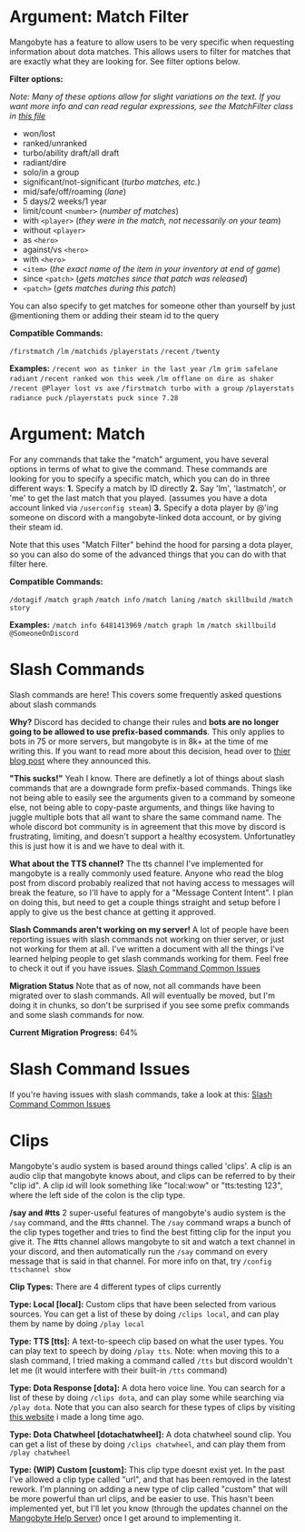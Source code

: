 <!-- Note that this file is consumed and used by the /docs command. Each h1 heading here is a separate docs command entry -->
<!-- Note that parts of this file are auto-generated, which is why theres some html comment placeholders below -->
# Argument: Match Filter

Mangobyte has a feature to allow users to be very specific when requesting information about dota matches. This allows users to filter for matches that are exactly what they are looking for. See filter options below.

__Filter options:__

*Note: Many of these options allow for slight variations on the text. If you want more info and can read regular expressions, see the MatchFilter class in [this file](https://github.com/mdiller/MangoByte/blob/master/cogs/utils/commandargs.py)*

- won/lost
- ranked/unranked
- turbo/ability draft/all draft
- radiant/dire
- solo/in a group
- significant/not-significant (*turbo matches, etc.*)
- mid/safe/off/roaming (*lane*)
- 5 days/2 weeks/1 year
- limit/count `<number>` (*number of matches*)
- with `<player>` (*they were in the match, not necessarily on your team*)
- without `<player>`
- as `<hero>`
- against/vs `<hero>`
- with `<hero>`
- `<item>` (*the exact name of the item in your inventory at end of game*)
- since `<patch>` (*gets matches since that patch was released*)
- `<patch>` (*gets matches during this patch*)

You can also specify to get matches for someone other than yourself by just @mentioning them or adding their steam id to the query

__Compatible Commands:__
<!-- MATCH_FILTER_COMMANDS_START -->
`/firstmatch`
`/lm`
`/matchids`
`/playerstats`
`/recent`
`/twenty`
<!-- MATCH_FILTER_COMMANDS_END -->

__Examples:__
`/recent won as tinker in the last year`
`/lm grim safelane radiant`
`/recent ranked won this week`
`/lm offlane on dire as shaker`
`/recent @Player lost vs axe`
`/firstmatch turbo with a group`
`/playerstats radiance puck`
`/playerstats puck since 7.28`

# Argument: Match

For any commands that take the "match" argument, you have several options in terms of what to give the command. These commands are looking for you to specify a specific match, which you can do in three different ways:
**1.** Specify a match by ID directly
**2.** Say 'lm', 'lastmatch', or 'me' to get the last match that you played. (assumes you have a dota account linked via `/userconfig steam`)
**3.** Specify a dota player by @'ing someone on discord with a mangobyte-linked dota account, or by giving their steam id.

Note that this uses "Match Filter" behind the hood for parsing a dota player, so you can also do some of the advanced things that you can do with that filter here.

__Compatible Commands:__
<!-- MATCH_ARGUMENT_COMMANDS_START -->
`/dotagif`
`/match graph`
`/match info`
`/match laning`
`/match skillbuild`
`/match story`
<!-- MATCH_ARGUMENT_COMMANDS_END -->

__Examples:__
`/match info 6481413969`
`/match graph lm`
`/match skillbuild @SomeoneOnDiscord`

# Slash Commands

Slash commands are here! This covers some frequently asked questions about slash commands

__Why?__
Discord has decided to change their rules and **bots are no longer going to be allowed to use prefix-based commands**. This only applies to bots in 75 or more servers, but mangobyte is in 8k+ at the time of me writing this. If you want to read more about this decision, head over to [thier blog post](https://support-dev.discord.com/hc/en-us/articles/4404772028055) where they announced this.

__"This sucks!"__
Yeah I know. There are definetly a lot of things about slash commands that are a downgrade form prefix-based commands. Things like not being able to easily see the arguments given to a command by someone else, not being able to copy-paste arguments, and things like having to juggle multiple bots that all want to share the same command name. The whole discord bot community is in agreement that this move by discord is frustrating, limiting, and doesn't support a healthy ecosystem. Unfortunatley this is just how it is and we have to deal with it.

__What about the TTS channel?__
The tts channel I've implemented for mangobyte is a really commonly used feature. Anyone who read the blog post from discord probably realized that not having access to messages will break the feature, so I'll have to apply for a "Message Content Intent". I plan on doing this, but need to get a couple things straight and setup before I apply to give us the best chance at getting it approved.

__Slash Commands aren't working on my server!__
A lot of people have been reporting issues with slash commands not working on thier server, or just not working for them at all. I've written a document with all the things I've learned helping people to get slash commands working for them. Feel free to check it out if you have issues.
[Slash Command Common Issues](https://github.com/mdiller/MangoByte/blob/master/docs/slash_command_common_issues.md)

__Migration Status__
Note that as of now, not all commands have been migrated over to slash commands. All will eventually be moved, but I'm doing it in chunks, so don't be surprised if you see some prefix commands and some slash commands for now.

**Current Migration Progress:** <!-- SLASH_PROGRESS_PERCENT_START -->64%<!-- SLASH_PROGRESS_PERCENT_END -->

# Slash Command Issues

If you're having issues with slash commands, take a look at this:
[Slash Command Common Issues](https://github.com/mdiller/MangoByte/blob/master/docs/slash_command_common_issues.md)

# Clips

Mangobyte's audio system is based around things called 'clips'. A clip is an audio clip that mangobyte knows about, and clips can be referred to by their "clip id". A clip id will look something like "local:wow" or "tts:testing 123", where the left side of the colon is the clip type.

__/say and #tts__
2 super-useful features of mangobyte's audio system is the `/say` command, and the #tts channel. The `/say` command wraps a bunch of the clip types together and tries to find the best fitting clip for the input you give it. The #tts channel allows mangobyte to sit and watch a text channel in your discord, and then automatically run the `/say` command on every message that is said in that channel. For more info on that, try `/config ttschannel show`

**__Clip Types__:**
There are 4 different types of clips currently

__Type: Local [local]:__
Custom clips that have been selected from various sources. You can get a list of these by doing `/clips local`, and can play them by name by doing `/play local`

__Type: TTS [tts]:__
A text-to-speech clip based on what the user types. You can play text to speech by doing `/play tts`. Note: when moving this to a slash command, I tried making a command called `/tts` but discord wouldn't let me (it would interfere with their built-in `/tts` command)

__Type: Dota Response [dota]:__
A dota hero voice line. You can search for a list of these by doing `/clips dota`, and can play some while searching via `/play dota`. Note that you can also search for these types of clips by visiting [this website](http://dotabase.dillerm.io/responses) i made a long time ago.

__Type: Dota Chatwheel [dotachatwheel]:__
A dota chatwheel sound clip. You can get a list of these by doing `/clips chatwheel`, and can play them from `/play chatwheel`

__Type: (WIP) Custom [custom]:__
This clip type doesnt exist yet. In the past I've allowed a clip type called "url", and that has been removed in the latest rework. I'm planning on adding a new type of clip called "custom" that will be more powerful than url clips, and be easier to use. This hasn't been implemented yet, but I'll let you know (through the updates channel on the [Mangobyte Help Server](https://discord.gg/d6WWHxx)) once I get around to implementing it.